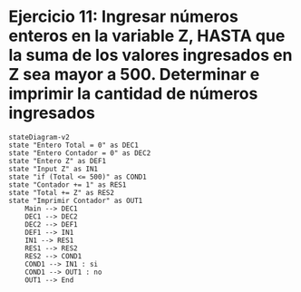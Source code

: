 # Ejercicio 11: Ingresar números enteros en la variable Z, HASTA que la suma de los valores ingresados en Z sea mayor a 500. Determinar e imprimir la cantidad de números ingresados

```mermaid
stateDiagram-v2
state "Entero Total = 0" as DEC1
state "Entero Contador = 0" as DEC2
state "Entero Z" as DEF1
state "Input Z" as IN1
state "if (Total <= 500)" as COND1
state "Contador += 1" as RES1
state "Total += Z" as RES2
state "Imprimir Contador" as OUT1
    Main --> DEC1
    DEC1 --> DEC2
    DEC2 --> DEF1
    DEF1 --> IN1
    IN1 --> RES1
    RES1 --> RES2
    RES2 --> COND1
    COND1 --> IN1 : si
    COND1 --> OUT1 : no
    OUT1 --> End
```
